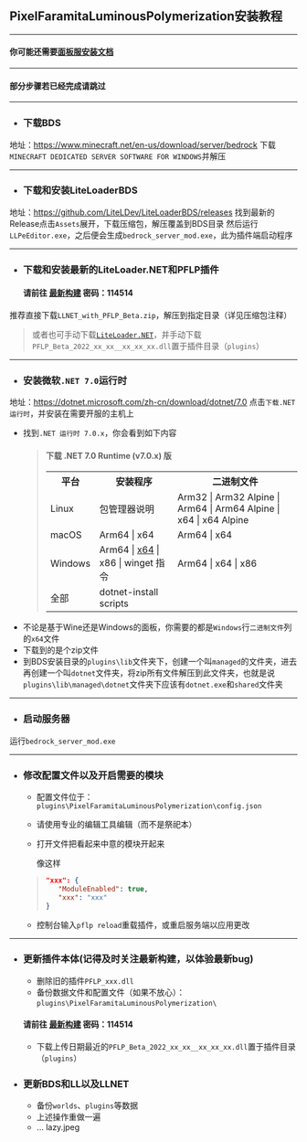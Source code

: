 ## PixelFaramitaLuminousPolymerization安装教程
---
#### 你可能还需要[面板服安装文档][def]
---
#### 部分步骤若已经完成请跳过
---
- ### 下载BDS
地址：https://www.minecraft.net/en-us/download/server/bedrock
下载`MINECRAFT DEDICATED SERVER SOFTWARE FOR WINDOWS`并解压

---
- ### 下载和安装LiteLoaderBDS
地址：https://github.com/LiteLDev/LiteLoaderBDS/releases
找到最新的Release点击`Assets`展开，下载压缩包，解压覆盖到BDS目录
然后运行`LLPeEditor.exe`，之后便会生成`bedrock_server_mod.exe`，此为插件端启动程序

---
- ### 下载和安装最新的LiteLoader.NET和PFLP插件
    #### 请前往 [最新构建](https://gxh.lanzoum.com/b03v3gxbi)  密码：114514
推荐直接下载`LLNET_with_PFLP_Beta.zip`，解压到指定目录（详见压缩包注释）
>或者也可手动下载[`LiteLoader.NET`](https://github.com/LiteLDev/LiteLoader.NET)，并手动下载`PFLP_Beta_2022_xx_xx__xx_xx_xx.dll`置于插件目录（`plugins`）
---
- ### 安装微软`.NET 7.0`运行时
地址：https://dotnet.microsoft.com/zh-cn/download/dotnet/7.0
点击`下载.NET运行时`，并安装在需要开服的主机上
 - 找到`.NET 运行时 7.0.x`，你会看到如下内容
    >#### 下载 .NET 7.0 Runtime (v7.0.x) 版
    ><table>
    ><tr><th>平台</th><th>安装程序</th><th>二进制文件</th></tr>
    ><tr><td>Linux</td><td>包管理器说明</td><td>Arm32 | Arm32 Alpine | Arm64 | Arm64 Alpine | x64 | x64 Alpine</td></tr>
    ><tr><td>macOS</td><td>Arm64 | x64</td><td>Arm64 | x64</td></tr>
    ><tr><td>Windows</td><td>Arm64 | <a href="64">x64</a> | x86 | winget 指令</td><td>Arm64 | x64 | x86</td></tr>
    ><tr><td>全部</td><td>dotnet-install scripts</td><td></td></tr>
    ></table>
  - 不论是基于Wine还是Windows的面板，你需要的都是`Windows`行`二进制文件`列的`x64`文件
  - 下载到的是个zip文件
  - 到BDS安装目录的`plugins\lib`文件夹下，创建一个叫`managed`的文件夹，进去再创建一个叫`dotnet`文件夹，将zip所有文件解压到此文件夹，也就是说`plugins\lib\managed\dotnet`文件夹下应该有`dotnet.exe`和`shared`文件夹

---
- ### 启动服务器
运行`bedrock_server_mod.exe`

---
- ### 修改配置文件以及开启需要的模块
    - 配置文件位于：`plugins\PixelFaramitaLuminousPolymerization\config.json`
    - 请使用专业的编辑工具编辑（而不是祭祀本）

    - 打开文件把看起来中意的模块开起来

        像这样
    >``` json
    >"xxx": {
    >    "ModuleEnabled": true,
    >    "xxx": "xxx"
    >}
    >```

    - 控制台输入`pflp reload`重载插件，或重启服务端以应用更改

---
- ### 更新插件本体(记得及时关注最新构建，以体验最新bug)
    - 删除旧的插件`PFLP_xxx.dll`
    - 备份数据文件和配置文件（如果不放心）：`plugins\PixelFaramitaLuminousPolymerization\`
    #### 请前往 [最新构建](https://gxh.lanzoum.com/b03v3gxbi)  密码：114514
    - 下载上传日期最近的`PFLP_Beta_2022_xx_xx__xx_xx_xx.dll`置于插件目录（`plugins`）
- ### 更新BDS和LL以及LLNET
    - 备份`worlds`、`plugins`等数据
    - 上述操作重做一遍
    - ...
        lazy.jpeg


[def]: InstallGuideForPanel.md